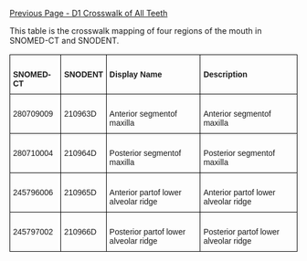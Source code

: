 [Previous Page - D1 Crosswalk of All Teeth](d1_crosswalk_of_all_teeth.html)

This table is the crosswalk mapping of four regions of the mouth in SNOMED-CT and SNODENT.

<style type="text/css">
.tg  {border-collapse:collapse;border-spacing:0;}
.tg td{border-color:black;border-style:solid;border-width:1px;font-family:Arial, sans-serif;font-size:14px;
  overflow:hidden;padding:10px 5px;word-break:normal;}
.tg th{border-color:black;border-style:solid;border-width:1px;font-family:Arial, sans-serif;font-size:14px;
  font-weight:normal;overflow:hidden;padding:10px 5px;word-break:normal;}
.tg .tg-1wig{font-weight:bold;text-align:left;vertical-align:top}
.tg .tg-0lax{text-align:left;vertical-align:top}
</style>
<table class="tg">
<thead>
  <tr>
    <th class="tg-1wig"><br>SNOMED-CT</th>
    <th class="tg-1wig"><br>SNODENT</th>
    <th class="tg-1wig"><br>Display Name</th>
    <th class="tg-1wig"><br>Description</th>
  </tr>
</thead>
<tbody>
  <tr>
    <td class="tg-0lax"><br>280709009</td>
    <td class="tg-0lax"><br>210963D</td>
    <td class="tg-0lax"><br>Anterior segmentof maxilla</td>
    <td class="tg-0lax"><br>Anterior segmentof maxilla</td>
  </tr>
  <tr>
    <td class="tg-0lax"><br>280710004</td>
    <td class="tg-0lax"><br>210964D</td>
    <td class="tg-0lax"><br>Posterior segmentof maxilla</td>
    <td class="tg-0lax"><br>Posterior segmentof maxilla</td>
  </tr>
  <tr>
    <td class="tg-0lax"><br>245796006</td>
    <td class="tg-0lax"><br>210965D</td>
    <td class="tg-0lax"><br>Anterior partof lower alveolar ridge</td>
    <td class="tg-0lax"><br>Anterior partof lower alveolar ridge</td>
  </tr>
  <tr>
    <td class="tg-0lax"><br>245797002</td>
    <td class="tg-0lax"><br>210966D</td>
    <td class="tg-0lax"><br>Posterior partof lower alveolar ridge</td>
    <td class="tg-0lax"><br>Posterior partof lower alveolar ridge</td>
  </tr>
</tbody>
</table>

